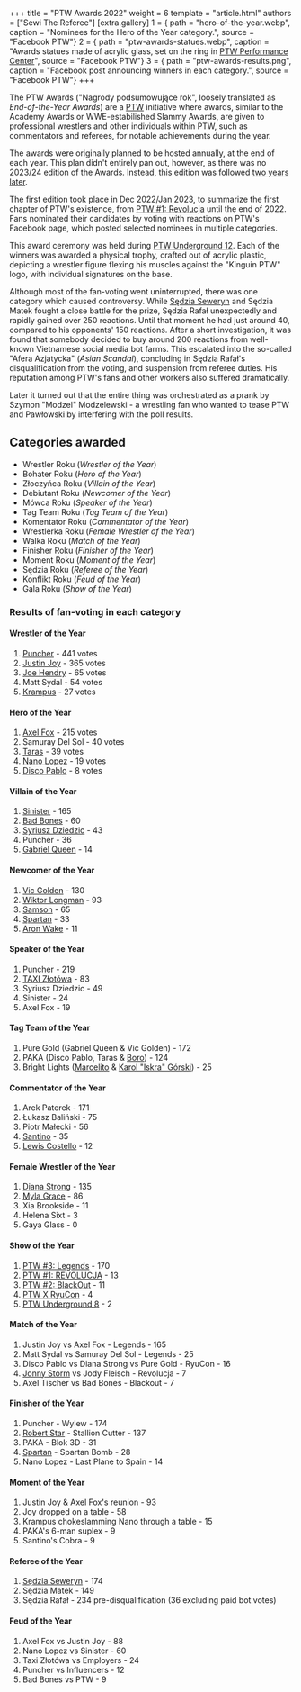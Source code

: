 +++
title = "PTW Awards 2022"
weight = 6
template = "article.html"
authors = ["Sewi The Referee"]
[extra.gallery]
1 = { path = "hero-of-the-year.webp", caption = "Nominees for the Hero of the Year category.", source = "Facebook PTW"}
2 = { path = "ptw-awards-statues.webp", caption = "Awards statues made of acrylic glass, set on the ring in [PTW Performance Center](@/v/ptw-targowa.md)", source = "Facebook PTW"}
3 = { path = "ptw-awards-results.png", caption = "Facebook post announcing winners in each category.", source = "Facebook PTW"}
+++

The PTW Awards ("Nagrody podsumowujące rok", loosely translated as _End-of-the-Year Awards_) are a [PTW](@/o/ptw.md) initiative where awards, similar to the Academy Awards or WWE-estabilished Slammy Awards, are given to professional wrestlers and other individuals within PTW, such as commentators and referees, for notable achievements during the year.

<!-- more -->

The awards were originally planned to be hosted annually, at the end of each year. This plan didn't entirely pan out, however, as there was no 2023/24 edition of the Awards. Instead, this edition was followed [two years later](@/a/ptw-awards-2024.md).

The first edition took place in Dec 2022/Jan 2023, to summarize the first chapter of PTW's existence, from [PTW #1: Revolucja](@/e/ptw/2021-10-09-ptw-1-revolucja.md) until the end of 2022.
Fans nominated their candidates by voting with reactions on PTW's Facebook page, which posted selected nominees in multiple categories.

This award ceremony was held during [PTW Underground 12](@/e/ptw/2023-02-26-ptw-underground-12.md).
Each of the winners was awarded a physical trophy, crafted out of acrylic plastic, depicting a wrestler figure flexing his muscles against the "Kinguin PTW" logo, with individual signatures on the base.

Although most of the fan-voting went uninterrupted, there was one category which caused controversy.
While [Sędzia Seweryn](@/w/sedzia-seweryn.md) and Sędzia Matek fought a close battle for the prize, Sędzia Rafał unexpectedly and rapidly gained over 250 reactions.
Until that moment he had just around 40, compared to his opponents' 150 reactions.
After a short investigation, it was found that somebody decided to buy around 200 reactions from well-known Vietnamese social media bot farms.
This escalated into the so-called "Afera Azjatycka" (_Asian Scandal_), concluding in Sędzia Rafał's disqualification from the voting, and suspension from referee duties.
His reputation among PTW's fans and other workers also suffered dramatically.

Later it turned out that the entire thing was orchestrated as a prank by Szymon "Modzel" Modzelewski - a wrestling fan who wanted to tease PTW and Pawłowski by interfering with the poll results.

## Categories awarded

- Wrestler Roku (_Wrestler of the Year_)
- Bohater Roku (_Hero of the Year_)
- Złoczyńca Roku (_Villain of the Year_)
- Debiutant Roku (_Newcomer of the Year_)
- Mówca Roku (_Speaker of the Year_)
- Tag Team Roku (_Tag Team of the Year_)
- Komentator Roku (_Commentator of the Year_)
- Wrestlerka Roku (_Female Wrestler of the Year_)
- Walka Roku (_Match of the Year_)
- Finisher Roku (_Finisher of the Year_)
- Moment Roku (_Moment of the Year_)
- Sędzia Roku (_Referee of the Year_)
- Konflikt Roku (_Feud of the Year_)
- Gala Roku (_Show of the Year_)

### Results of fan-voting in each category

#### Wrestler of the Year

1. [Puncher](@/w/puncher.md) - 441 votes
2. [Justin Joy](@/w/justin-joy.md) - 365 votes
3. [Joe Hendry](@/w/joe-hendry.md) - 65 votes
4. Matt Sydal - 54 votes
5. [Krampus](@/w/krampus.md) - 27 votes

#### Hero of the Year

1. [Axel Fox](@/w/axel-fox.md) - 215 votes
2. Samuray Del Sol - 40 votes
3. [Taras](@/w/taras.md) - 39 votes
4. [Nano Lopez](@/w/nano-lopez.md) - 19 votes
5. [Disco Pablo](@/w/disco-pablo.md) - 8 votes

#### Villain of the Year

1. [Sinister](@/w/sinister.md) - 165
2. [Bad Bones](@/w/bad-bones.md) - 60
3. [Syriusz Dziedzic](@/w/dziedzic.md) - 43
4. Puncher - 36
5. [Gabriel Queen](@/w/gabriel-queen.md) - 14

#### Newcomer of the Year

1. [Vic Golden](@/w/vic-golden.md) - 130
2. [Wiktor Longman](@/w/wiktor-longman.md) - 93
3. [Samson](@/w/samson.md) - 65
4. [Spartan](@/w/spartan.md) - 33
5. [Aron Wake](@/w/aron-wake.md) - 11

#### Speaker of the Year

1. Puncher - 219
2. [TAXI Złotówa](@/w/taxi-zlotowa.md) - 83
3. Syriusz Dziedzic - 49
4. Sinister - 24
5. Axel Fox - 19

#### Tag Team of the Year

1. Pure Gold (Gabriel Queen & Vic Golden) - 172
2. PAKA (Disco Pablo, Taras & [Boro](@/w/boro.md)) - 124
3. Bright Lights ([Marcelito](@/w/marcelito.md) & [Karol "Iskra" Górski](@/w/iskra.md)) - 25

#### Commentator of the Year

1. Arek Paterek - 171
2. Łukasz Baliński - 75
3. Piotr Małecki - 56
4. [Santino](@/w/santino.md) - 35
5. [Lewis Costello](@/w/lewis-costello.md) - 12

#### Female Wrestler of the Year

1. [Diana Strong](@/w/diana-strong.md) - 135
2. [Myla Grace](@/w/myla-grace.md) - 86
3. Xia Brookside - 11
4. Helena Sixt - 3
5. Gaya Glass - 0

#### Show of the Year

1. [PTW #3: Legends](@/e/ptw/2022-11-26-ptw-3-legends.md) - 170
2. [PTW #1: REVOLUCJA](@/e/ptw/2021-10-09-ptw-1-revolucja.md) - 13
3. [PTW #2: BlackOut](@/e/ptw/2022-02-19-ptw-2-blackout.md) - 11
4. [PTW X RyuCon](@/e/ptw/2022-07-31-ptw-x-ryucon.md) - 4
5. [PTW Underground 8](@/e/ptw/2022-09-25-ptw-underground-8.md) - 2

#### Match of the Year

1. Justin Joy vs Axel Fox - Legends - 165
2. Matt Sydal vs Samuray Del Sol - Legends - 25
3. Disco Pablo vs Diana Strong vs Pure Gold - RyuCon - 16
4. [Jonny Storm](@/w/jonny-storm.md) vs Jody Fleisch - Revolucja - 7
5. Axel Tischer vs Bad Bones - Blackout - 7

#### Finisher of the Year

1. Puncher - Wylew - 174
2. [Robert Star](@/w/robert-star.md) - Stallion Cutter - 137
3. PAKA - Blok 3D - 31
4. [Spartan](@/w/spartan.md) - Spartan Bomb - 28
5. Nano Lopez - Last Plane to Spain - 14

#### Moment of the Year

1. Justin Joy & Axel Fox's reunion - 93
2. Joy dropped on a table - 58
3. Krampus chokeslamming Nano through a table - 15
4. PAKA's 6-man suplex - 9
5. Santino's Cobra - 9

#### Referee of the Year

1. [Sędzia Seweryn](@/w/sedzia-seweryn.md) - 174
2. Sędzia Matek - 149
3. Sędzia Rafał - 234 pre-disqualification (36 excluding paid bot votes)

#### Feud of the Year

1. Axel Fox vs Justin Joy - 88
2. Nano Lopez vs Sinister - 60
3. Taxi Złotówa vs Employers - 24
4. Puncher vs Influencers - 12
5. Bad Bones vs PTW - 9
